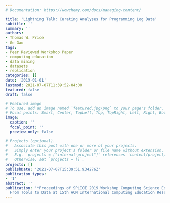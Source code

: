 ```yaml
---
# Documentation: https://wowchemy.com/docs/managing-content/

title: 'Lightning Talk: Curating Analyses for Programming Log Data'
subtitle: ''
summary: ''
authors:
- Thomas W. Price
- Ge Gao
tags:
- Peer Reviewed Workshop Paper
- computing education
- data mining
- datasets
- replication
categories: []
date: '2019-01-01'
lastmod: 2021-07-07T11:39:52-04:00
featured: false
draft: false

# Featured image
# To use, add an image named `featured.jpg/png` to your page's folder.
# Focal points: Smart, Center, TopLeft, Top, TopRight, Left, Right, BottomLeft, Bottom, BottomRight.
image:
  caption: ''
  focal_point: ''
  preview_only: false

# Projects (optional).
#   Associate this post with one or more of your projects.
#   Simply enter your project's folder or file name without extension.
#   E.g. `projects = ["internal-project"]` references `content/project/deep-learning/index.md`.
#   Otherwise, set `projects = []`.
projects: []
publishDate: '2021-07-07T15:39:51.934276Z'
publication_types:
- '1'
abstract: ''
publication: '*Proceedings of SPLICE 2019 Workshop Computing Science Education Infrastructure:
  From Tools to Data at 15th ACM International Computing Education Research Conference*'
---
```

